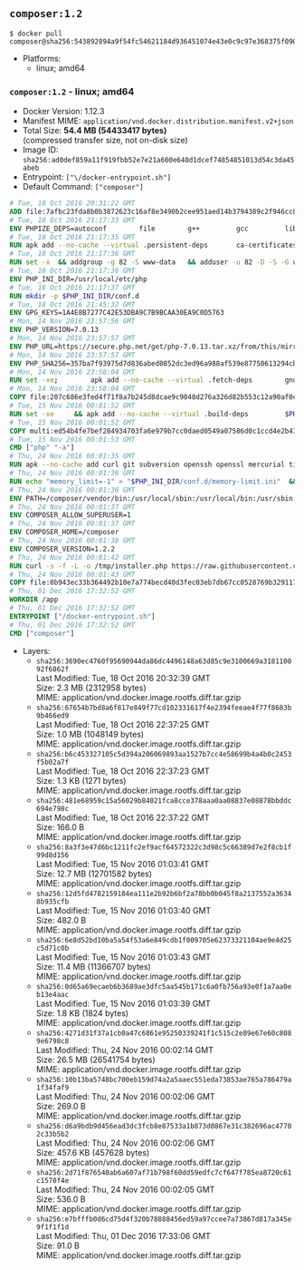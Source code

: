 ## `composer:1.2`

```console
$ docker pull composer@sha256:543892894a9f54fc54621184d936451074e43e0c9c97e368375f0904a7186451
```

-	Platforms:
	-	linux; amd64

### `composer:1.2` - linux; amd64

-	Docker Version: 1.12.3
-	Manifest MIME: `application/vnd.docker.distribution.manifest.v2+json`
-	Total Size: **54.4 MB (54433417 bytes)**  
	(compressed transfer size, not on-disk size)
-	Image ID: `sha256:ad0def859a11f919fbb52e7e21a600e648d1dcef74854851013d54c3da45abeb`
-	Entrypoint: `["\/docker-entrypoint.sh"]`
-	Default Command: `["composer"]`

```dockerfile
# Tue, 18 Oct 2016 20:31:22 GMT
ADD file:7afbc23fda8b0b3872623c16af8e3490b2cee951aed14b3794389c2f946cc8c7 in / 
# Tue, 18 Oct 2016 21:17:33 GMT
ENV PHPIZE_DEPS=autoconf 		file 		g++ 		gcc 		libc-dev 		make 		pkgconf 		re2c
# Tue, 18 Oct 2016 21:17:35 GMT
RUN apk add --no-cache --virtual .persistent-deps 		ca-certificates 		curl 		tar 		xz
# Tue, 18 Oct 2016 21:17:36 GMT
RUN set -x 	&& addgroup -g 82 -S www-data 	&& adduser -u 82 -D -S -G www-data www-data
# Tue, 18 Oct 2016 21:17:36 GMT
ENV PHP_INI_DIR=/usr/local/etc/php
# Tue, 18 Oct 2016 21:17:37 GMT
RUN mkdir -p $PHP_INI_DIR/conf.d
# Tue, 18 Oct 2016 21:45:32 GMT
ENV GPG_KEYS=1A4E8B7277C42E53DBA9C7B9BCAA30EA9C0D5763
# Mon, 14 Nov 2016 23:57:56 GMT
ENV PHP_VERSION=7.0.13
# Mon, 14 Nov 2016 23:57:57 GMT
ENV PHP_URL=https://secure.php.net/get/php-7.0.13.tar.xz/from/this/mirror PHP_ASC_URL=https://secure.php.net/get/php-7.0.13.tar.xz.asc/from/this/mirror
# Mon, 14 Nov 2016 23:57:57 GMT
ENV PHP_SHA256=357ba7f93975d7d836abed0852dc3ed96a988af539e87750613294cbee82f1bf PHP_MD5=eb117bf1d1efc99c522f132b265a3402
# Mon, 14 Nov 2016 23:58:04 GMT
RUN set -xe; 		apk add --no-cache --virtual .fetch-deps 		gnupg 		openssl 	; 		mkdir -p /usr/src; 	cd /usr/src; 		wget -O php.tar.xz "$PHP_URL"; 		if [ -n "$PHP_SHA256" ]; then 		echo "$PHP_SHA256 *php.tar.xz" | sha256sum -c -; 	fi; 	if [ -n "$PHP_MD5" ]; then 		echo "$PHP_MD5 *php.tar.xz" | md5sum -c -; 	fi; 		if [ -n "$PHP_ASC_URL" ]; then 		wget -O php.tar.xz.asc "$PHP_ASC_URL"; 		export GNUPGHOME="$(mktemp -d)"; 		for key in $GPG_KEYS; do 			gpg --keyserver ha.pool.sks-keyservers.net --recv-keys "$key"; 		done; 		gpg --batch --verify php.tar.xz.asc php.tar.xz; 		rm -r "$GNUPGHOME"; 	fi; 		apk del .fetch-deps
# Mon, 14 Nov 2016 23:58:04 GMT
COPY file:207c686e3fed4f71f8a7b245d8dcae9c9048d276a326d82b553c12a90af0c0ca in /usr/local/bin/ 
# Tue, 15 Nov 2016 00:01:52 GMT
RUN set -xe 	&& apk add --no-cache --virtual .build-deps 		$PHPIZE_DEPS 		curl-dev 		libedit-dev 		libxml2-dev 		openssl-dev 		sqlite-dev 		&& docker-php-source extract 	&& cd /usr/src/php 	&& ./configure 		--with-config-file-path="$PHP_INI_DIR" 		--with-config-file-scan-dir="$PHP_INI_DIR/conf.d" 				--disable-cgi 				--enable-ftp 		--enable-mbstring 		--enable-mysqlnd 				--with-curl 		--with-libedit 		--with-openssl 		--with-zlib 				$PHP_EXTRA_CONFIGURE_ARGS 	&& make -j "$(getconf _NPROCESSORS_ONLN)" 	&& make install 	&& { find /usr/local/bin /usr/local/sbin -type f -perm +0111 -exec strip --strip-all '{}' + || true; } 	&& make clean 	&& docker-php-source delete 		&& runDeps="$( 		scanelf --needed --nobanner --recursive /usr/local 			| awk '{ gsub(/,/, "\nso:", $2); print "so:" $2 }' 			| sort -u 			| xargs -r apk info --installed 			| sort -u 	)" 	&& apk add --no-cache --virtual .php-rundeps $runDeps 		&& apk del .build-deps
# Tue, 15 Nov 2016 00:01:52 GMT
COPY multi:ed54b4fe7bef284934703fa6e979b7cc0daed0549a07586d0c1ccd4e2b41884a in /usr/local/bin/ 
# Tue, 15 Nov 2016 00:01:53 GMT
CMD ["php" "-a"]
# Thu, 24 Nov 2016 00:01:35 GMT
RUN apk --no-cache add curl git subversion openssh openssl mercurial tini bash
# Thu, 24 Nov 2016 00:01:36 GMT
RUN echo "memory_limit=-1" > "$PHP_INI_DIR/conf.d/memory-limit.ini"  && echo "date.timezone=${PHP_TIMEZONE:-UTC}" > "$PHP_INI_DIR/conf.d/date_timezone.ini"
# Thu, 24 Nov 2016 00:01:36 GMT
ENV PATH=/composer/vendor/bin:/usr/local/sbin:/usr/local/bin:/usr/sbin:/usr/bin:/sbin:/bin
# Thu, 24 Nov 2016 00:01:37 GMT
ENV COMPOSER_ALLOW_SUPERUSER=1
# Thu, 24 Nov 2016 00:01:37 GMT
ENV COMPOSER_HOME=/composer
# Thu, 24 Nov 2016 00:01:38 GMT
ENV COMPOSER_VERSION=1.2.2
# Thu, 24 Nov 2016 00:01:42 GMT
RUN curl -s -f -L -o /tmp/installer.php https://raw.githubusercontent.com/composer/getcomposer.org/9184c4b85ed6ada94a298cf54e55cc252c970c28/web/installer  && php -r "     \$signature = 'aa96f26c2b67226a324c27919f1eb05f21c248b987e6195cad9690d5c1ff713d53020a02ac8c217dbf90a7eacc9d141d';     \$hash = hash('SHA384', file_get_contents('/tmp/installer.php'));     if (!hash_equals(\$signature, \$hash)) {         unlink('/tmp/installer.php');         echo 'Integrity check failed, installer is either corrupt or worse.' . PHP_EOL;         exit(1);     }"  && php /tmp/installer.php --no-ansi --install-dir=/usr/bin --filename=composer --version=${COMPOSER_VERSION}  && rm /tmp/installer.php  && composer --ansi --version --no-interaction
# Thu, 24 Nov 2016 00:01:43 GMT
COPY file:0b943ec33b364492b10e7a774becd40d3fec03eb7db67cc0528769b329117e32 in /docker-entrypoint.sh 
# Thu, 01 Dec 2016 17:32:52 GMT
WORKDIR /app
# Thu, 01 Dec 2016 17:32:52 GMT
ENTRYPOINT ["/docker-entrypoint.sh"]
# Thu, 01 Dec 2016 17:32:52 GMT
CMD ["composer"]
```

-	Layers:
	-	`sha256:3690ec4760f95690944da86dc4496148a63d85c9e3100669a318110092f6862f`  
		Last Modified: Tue, 18 Oct 2016 20:32:39 GMT  
		Size: 2.3 MB (2312958 bytes)  
		MIME: application/vnd.docker.image.rootfs.diff.tar.gzip
	-	`sha256:67654b7bd8a6f817e849f77cd102331617f4e2394feeae4f77f8683b9b466ed9`  
		Last Modified: Tue, 18 Oct 2016 22:37:25 GMT  
		Size: 1.0 MB (1048149 bytes)  
		MIME: application/vnd.docker.image.rootfs.diff.tar.gzip
	-	`sha256:b6c453327105c5d394a206069893aa1527b7cc4e58699b4a4b0c2453f5b02a7f`  
		Last Modified: Tue, 18 Oct 2016 22:37:23 GMT  
		Size: 1.3 KB (1271 bytes)  
		MIME: application/vnd.docker.image.rootfs.diff.tar.gzip
	-	`sha256:481e68959c15a56029b84021fca8cce378aaa0aa08837e08878bbddc694e798c`  
		Last Modified: Tue, 18 Oct 2016 22:37:22 GMT  
		Size: 166.0 B  
		MIME: application/vnd.docker.image.rootfs.diff.tar.gzip
	-	`sha256:8a3f3e47d6bc1211fc2ef9acf64572322c3d98c5c66389d7e2f8cb1f99d8d156`  
		Last Modified: Tue, 15 Nov 2016 01:03:41 GMT  
		Size: 12.7 MB (12701582 bytes)  
		MIME: application/vnd.docker.image.rootfs.diff.tar.gzip
	-	`sha256:12d5fd4782159184ea111e2b92b6bf2a78bb0b045f8a2137552a36348b935cfb`  
		Last Modified: Tue, 15 Nov 2016 01:03:40 GMT  
		Size: 482.0 B  
		MIME: application/vnd.docker.image.rootfs.diff.tar.gzip
	-	`sha256:6e8d52bd10ba5a54f53a6e849cdb1f009705e62373321104ae9e4d25c5d71c0b`  
		Last Modified: Tue, 15 Nov 2016 01:03:43 GMT  
		Size: 11.4 MB (11366707 bytes)  
		MIME: application/vnd.docker.image.rootfs.diff.tar.gzip
	-	`sha256:0d65a69ecaeb6b3689ae3dfc5aa545b171c6a0fb756a93e0f1a7aa0eb13e4aac`  
		Last Modified: Tue, 15 Nov 2016 01:03:39 GMT  
		Size: 1.8 KB (1824 bytes)  
		MIME: application/vnd.docker.image.rootfs.diff.tar.gzip
	-	`sha256:4271d31f37a1cb0a47c6861e95250339241f1c515c2e89e67e60c8089e6798c8`  
		Last Modified: Thu, 24 Nov 2016 00:02:14 GMT  
		Size: 26.5 MB (26541754 bytes)  
		MIME: application/vnd.docker.image.rootfs.diff.tar.gzip
	-	`sha256:10b13ba5748bc700eb159d74a2a5aaec551eda73853ae765a786479a1f34faf9`  
		Last Modified: Thu, 24 Nov 2016 00:02:06 GMT  
		Size: 269.0 B  
		MIME: application/vnd.docker.image.rootfs.diff.tar.gzip
	-	`sha256:d6a9bdb9d456ead3dc3fcb8e87533a1b873d0867e31c382696ac47702c33b5b2`  
		Last Modified: Thu, 24 Nov 2016 00:02:06 GMT  
		Size: 457.6 KB (457628 bytes)  
		MIME: application/vnd.docker.image.rootfs.diff.tar.gzip
	-	`sha256:2d71f876540ab6a607af71b798f60dd59edfc7cf647f785ea8720c61c1578f4e`  
		Last Modified: Thu, 24 Nov 2016 00:02:05 GMT  
		Size: 536.0 B  
		MIME: application/vnd.docker.image.rootfs.diff.tar.gzip
	-	`sha256:e7bfffb0d6cd75d4f320b78888456ed59a97ccee7a73867d817a345e9f1f1f1d`  
		Last Modified: Thu, 01 Dec 2016 17:33:06 GMT  
		Size: 91.0 B  
		MIME: application/vnd.docker.image.rootfs.diff.tar.gzip
